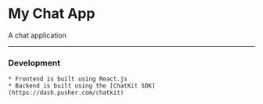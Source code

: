 # My Chat App

A chat application

---
### Development
    * Frontend is built using React.js
    * Backend is built using the [ChatKit SDK](https://dash.pusher.com/chatkit) 



